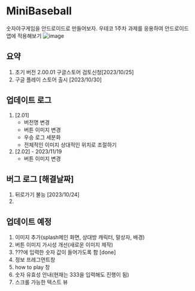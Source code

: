 # MiniBaseball
숫자야구게임을 안드로이드로 만들어보자. 우테코 1주차 과제를 응용하여 안드로이드 앱에 적용해보기
![image](https://github.com/Oh-JunTaek/MiniBaseball/assets/143782929/783b3131-77a2-413f-8582-e2bea50c6ee0)


## 요약
1. 초기 버전 2.00.01 구글스토어 검토신청[2023/10/25] 
2. 구글 플레이 스토어 출시 [2023/10/30]

## 업데이트 로그
1. [2.01]
   - 버전명 변경
   - 버튼 이미지 변경
   - 우승 로그 세분화
   - 전체적인 이미지 상대적인 위치로 조절하기
2. [2.02] - 2023/11/19
   - 버튼 이미지 변경

## 버그 로그 [해결날짜]
1. 뒤로가기 불능 [2023/10/24]
2. 



## 업데이트 예정
1. 이미지 추가(splash메인 화면, 상대방 캐릭터, 말상자, 배경)
2. 버튼 이미지 가시성 개선(새로운 이미지 제작)
3. ???에 입력한 숫자 값이 들어가도록 함 [done]
4. 정보 프레그먼트창
5. how to play 창
6. 숫자 유효성 안내(현재는 333을 입력해도 진행이 됨)
7. 스크롤 가능한 텍스트 뷰
